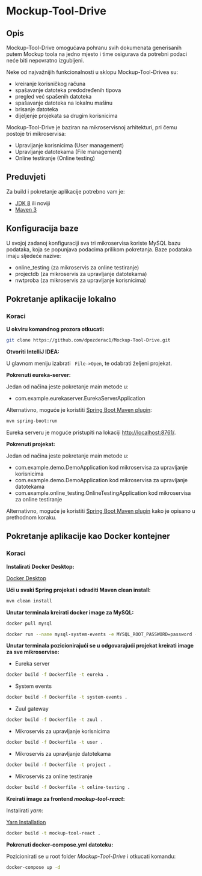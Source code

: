 Mockup-Tool-Drive
==

## Opis

Mockup-Tool-Drive omogućava pohranu svih dokumenata generisanih putem Mockup toola na jedno mjesto i time osigurava da potrebni podaci neće biti nepovratno izgubljeni. 

Neke od najvažnijih funkcionalnosti u sklopu Mockup-Tool-Drivea su: 
* kreiranje korisničkog računa
* spašavanje datoteka predodređenih tipova
* pregled već spašenih datoteka 
* spašavanje datoteka na lokalnu mašinu
* brisanje datoteka
* dijeljenje projekata sa drugim korisnicima

Mockup-Tool-Drive je baziran na mikroservisnoj arhitekturi, pri čemu postoje tri mikroservisa:
* Upravljanje korisnicima (User management)
* Upravljanje datotekama (File management)
* Online testiranje (Online testing)

## Preduvjeti

Za build i pokretanje aplikacije potrebno vam je:
* [JDK 8](https://www.oracle.com/java/technologies/javase-jdk8-downloads.html) ili noviji
* [Maven 3](https://maven.apache.org/)

## Konfiguracija baze
U svojoj zadanoj konfiguraciji sva tri mikroservisa koriste MySQL bazu podataka, koja se popunjava podacima prilikom pokretanja. Baze podataka imaju sljedeće nazive:
* online_testing (za mikroservis za online testiranje)
* projectdb (za mikroservis za upravljanje datotekama)
* nwtproba (za mikroservis za upravljanje korisnicima)

## Pokretanje aplikacije lokalno

### Koraci

**U okviru komandnog prozora otkucati:**
```bash
git clone https://github.com/dpozderac1/Mockup-Tool-Drive.git
```
**Otvoriti IntelliJ IDEA:**

U glavnom meniju izabrati ```
                          File->Open```, te odabrati željeni projekat.

**Pokrenuti eureka-server:**

Jedan od načina jeste pokretanje main metode u:
* com.example.eurekaserver.EurekaServerApplication

Alternativno, moguće je koristiti [Spring Boot Maven plugin](https://docs.spring.io/spring-boot/docs/current/reference/html/build-tool-plugins.html#build-tool-plugins-maven-plugin):
```bash
mvn spring-boot:run
```

Eureka serveru je moguće pristupiti na lokaciji [http://localhost:8761/](http://localhost:8761/).

**Pokrenuti projekat:**

Jedan od načina jeste pokretanje main metode u:
* com.example.demo.DemoApplication kod mikroservisa za upravljanje korisnicima
* com.example.demo.DemoApplication kod mikroservisa za upravljanje datotekama
* com.example.online_testing.OnlineTestingApplication kod mikroservisa za online testiranje

Alternativno, moguće je koristiti [Spring Boot Maven plugin](https://docs.spring.io/spring-boot/docs/current/reference/html/build-tool-plugins.html#build-tool-plugins-maven-plugin)
kako je opisano u prethodnom koraku.


## Pokretanje aplikacije kao Docker kontejner

### Koraci

**Instalirati Docker Desktop:**

[Docker Desktop](https://www.docker.com/products/docker-desktop)

**Ući u svaki Spring projekat i odraditi Maven clean install:**

```bash
mvn clean install
```

**Unutar terminala kreirati docker image za MySQL:**

```bash
docker pull mysql
```

```bash
docker run --name mysql-system-events -e MYSQL_ROOT_PASSWORD=password -e MYSQL_DATABASE=system_events -e MYSQL_USER=us -e MYSQL_PASSWORD=password -d mysql:latest
```

**Unutar terminala pozicionirajući se u odgovarajući projekat kreirati image za sve mikroservise:**

- Eureka server

```bash
docker build -f Dockerfile -t eureka .
```

- System events

```bash
docker build -f Dockerfile -t system-events .
```

- Zuul gateway

```bash
docker build -f Dockerfile -t zuul .
```

- Mikroservis za upravljanje korisnicima

```bash
docker build -f Dockerfile -t user .
```

- Mikroservis za upravljanje datotekama

```bash
docker build -f Dockerfile -t project .
```

- Mikroservis za online testiranje

```bash
docker build -f Dockerfile -t online-testing .
```

**Kreirati image za frontend *mockup-tool-react*:**

Instalirati *yarn*:

[Yarn Installation](https://classic.yarnpkg.com/en/docs/install/#windows-stable)

```bash
docker build -t mockup-tool-react .
```

**Pokrenuti docker-compose.yml datoteku:**

Pozicionirati se u root folder *Mockup-Tool-Drive* i otkucati komandu:

```bash
docker-compose up -d
```

